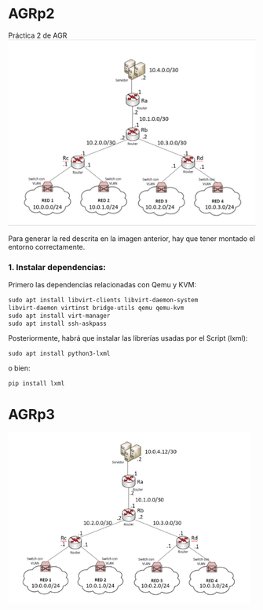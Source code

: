 # AGRp2
Práctica 2 de AGR
![alt text](https://github.com/rubenhig/AGR/blob/main/P2_net_diagram.png)

Para generar la red descrita en la imagen anterior, hay que tener montado el entorno correctamente.
### 1. Instalar dependencias: 
Primero las dependencias relacionadas con Qemu y KVM:
```
sudo apt install libvirt-clients libvirt-daemon-system
libvirt-daemon virtinst bridge-utils qemu qemu-kvm
sudo apt install virt-manager
sudo apt install ssh-askpass
```
Posteriormente, habrá que instalar las librerías usadas por el Script (lxml):
```
sudo apt install python3-lxml
```
o bien:
```
pip install lxml
```

# AGRp3
![alt text](https://github.com/rubenhig/AGR/blob/main/net_diagram.PNG)




